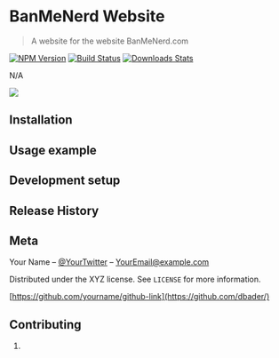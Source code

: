 # BanMeNerd Website
> A website for the website BanMeNerd.com

[![NPM Version][npm-image]][npm-url]
[![Build Status][travis-image]][travis-url]
[![Downloads Stats][npm-downloads]][npm-url]

N/A

![](header.png)

## Installation


## Usage example


## Development setup


## Release History


## Meta

Your Name – [@YourTwitter](https://twitter.com/dbader_org) – YourEmail@example.com

Distributed under the XYZ license. See ``LICENSE`` for more information.

[https://github.com/yourname/github-link](https://github.com/dbader/)

## Contributing

1.

<!-- Markdown link & img dfn's -->
[npm-image]: https://img.shields.io/npm/v/datadog-metrics.svg?style=flat-square
[npm-url]: https://npmjs.org/package/datadog-metrics
[npm-downloads]: https://img.shields.io/npm/dm/datadog-metrics.svg?style=flat-square
[travis-image]: https://img.shields.io/travis/dbader/node-datadog-metrics/master.svg?style=flat-square
[travis-url]: https://travis-ci.org/dbader/node-datadog-metrics
[wiki]: https://github.com/BanMeNerd/banmenerd/wiki
